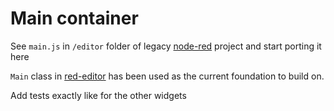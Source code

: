 # Main container

See `main.js` in `/editor` folder of legacy [node-red](https://github.com/node-red/node-red) project and start porting it here

`Main` class in [red-editor](https://github.com/tecla5/red-editor/blob/master/src/new/main.js) has been used as the current foundation to build on.

Add tests exactly like for the other widgets
